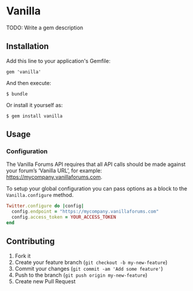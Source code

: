 # Vanilla

TODO: Write a gem description

## Installation

Add this line to your application's Gemfile:

    gem 'vanilla'

And then execute:

    $ bundle

Or install it yourself as:

    $ gem install vanilla

## Usage

### Configuration

The Vanilla Forums API requires that all API calls should be made against your forum’s ‘Vanilla URL’, for example: https://mycompany.vanillaforums.com.

To setup your global configuration you can pass options as a block to the `Vanilla.configure` method.

```ruby
Twitter.configure do |config|
  config.endpoint = "https://mycompany.vanillaforums.com"
  config.access_token = YOUR_ACCESS_TOKEN
end
```

## Contributing

1. Fork it
2. Create your feature branch (`git checkout -b my-new-feature`)
3. Commit your changes (`git commit -am 'Add some feature'`)
4. Push to the branch (`git push origin my-new-feature`)
5. Create new Pull Request

